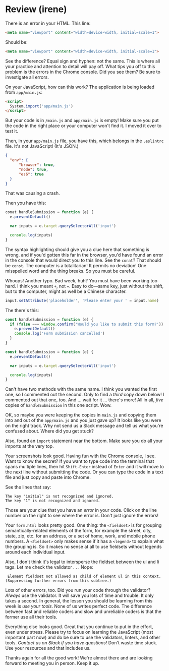 # Review (irene)

There is an error in your HTML. This line:

```html
<meta name="viewport" content="width=device-width, initial=scale=1">
```
Should be:

```html
<meta name="viewport" content="width=device-width, initial-scale=1">
```

See the difference? Equal sign and hyphen: not the same. This is where all your practice and attention to detail will pay off. What tips you off to this problem is the errors in the Chrome console. Did you see them? Be sure to investigate all errors.

On your JavaScript, how can this work? The application is being loaded from `app/main.js`:

```html
<script>
  System.import('app/main.js')
</script>
```

But your code is in `/main.js` and `app/main.js` is empty! Make sure you put the code in the right place or your computer won't find it. I moved it over to test it.

Then, in your `app/main.js` file, you have this, which belongs in the `.eslintrc` file. It's not JavaScript! (It's JSON.)

```json
{
  "env": {
      "browser": true,
      "node": true,
      "es6": true
  }
}
```

That was causing a crash.

Then you have this:

```js
conat handleSubmission = function (e) {
  e.preventDefault()

  var inputs = e.target.querySelectorAll('input')

  console.log(inputs)
}
```

The syntax highlighting should give you a clue here that something is wrong, and if you'd gotten this far in the browser, you'd have found an error in the console that would direct you to this line. See the `conat`? That should be `const`. The computer is a totalitarian! It permits no deviation! One misspelled word and the thing breaks. So you must be careful.

Whoops! Another typo. Bad week, huh? You must have been working too hard. I think you meant `+`, not `=`. Easy to do&mdash;same key, just without the shift, but to the computer, might as well be a Chinese character.

```js
input.setAttribute('placeholder', 'Please enter your ' = input.name)
```

The there's this:

```js
const handleSubmission = function (e) {
  if (false === window.confirm('Would you like to submit this form?')) {
    e.preventDefault()
    console.log('Form submission cancelled')
  }
}

const handleSubmission = function (e) {
  e.preventDefault()

  var inputs = e.target.querySelectorAll('input')

  console.log(inputs)
}
```

Can't have two methods with the same name. I think you wanted the first one, so I commented out the second. Only to find a *third* copy down below! I commented out that one, too. And ... wait for it ... there's more! All in all, *five* copies of `handleSubmission` in this one script. Wow.

OK, so maybe you were keeping the copies in `main.js` and copying them into and out of the `app/main.js` and you just gave up? It looks like you were on the right track. Why not send us a Slack message and tell us what you're confused about. Where did you get stuck?

Also, found an `import` statement near the bottom. Make sure you do all your imports at the very top.

Your screenshots look good. Having fun with the Chrome console, I see. Want to know the secret? If you want to type code into the terminal that spans multiple lines, then hit `Shift-Enter` instead of `Enter` and it will move to the next line without submitting the code. Or you can type the code in a text file and just copy and paste into Chrome.

See the lines that say:

```
The key "initial" is not recognized and ignored.
The key "1" is not recognized and ignored.
```

Those are your clue that you have an *error* in your code. Click on the line number on the right to see where the error is. Don't just ignore the errors!

Your `form.html` looks pretty good. One thing: the `<fieldset>` is for grouping semantically-related elements of the form, for example the street, city, state, zip, etc. for an address, or a set of home, work, and mobile phone numbers. A `<fieldset>` only makes sense if it has a `<legend>` to explain what the grouping is. So it makes no sense at all to use fieldsets without legends around each individual input.

Also, I don't think it's legal to intersperse the fieldset between the ul and li tags. Let me check the validator . . . Nope:

```
 Element fieldset not allowed as child of element ul in this context. (Suppressing further errors from this subtree.)
 ```

 Lots of other errors, too. Did you run your code through the validator? *Always* use the validator. It will save you lots of time and trouble. It only takes a second. In general, the lesson you should be learning from this week is *use your tools*. None of us writes perfect code. The difference between fast and reliable coders and slow and unreliable coders is that the former use all their tools.

 Everything else looks good. Great that you continue to put in the effort, even under stress. Please try to focus on learning the JavaScript (most important part now) and do be sure to use the validators, linters, and other tools. *Contact us on Slack if you have questions!* Don't waste time stuck. Use your resources and that includes us.

 Thanks again for all the good work! We're almost there and are looking forward to meeting you in person. Keep it up.
